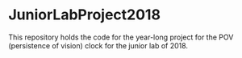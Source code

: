 # JuniorLabProject2018

This repository holds the code for the year-long project for the POV (persistence of vision) clock for the junior lab
of 2018.